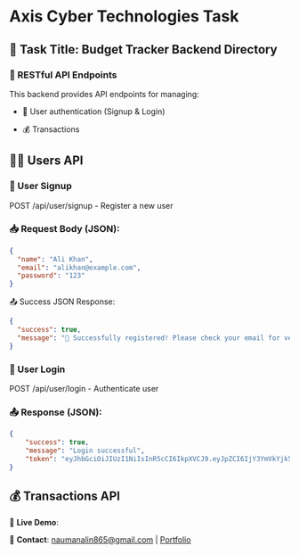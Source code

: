 # Axis Cyber Technologies Task

## 📌 Task Title: Budget Tracker Backend Directory

### 🚀 RESTful API Endpoints

This backend provides API endpoints for managing:

- 🧑 User authentication (Signup & Login)

- 💰 Transactions

## 🧑‍💻 Users API
### 🔹 User Signup

POST /api/user/signup - Register a new user

### 📥 Request Body (JSON):
```json
{
  "name": "Ali Khan",
  "email": "alikhan@example.com",
  "password": "123"
}
```
📤 Success JSON Response:
  ```json
{
    "success": true,
    "message": "🎉 Successfully registered! Please check your email for verification."
}
```

### 🔹 User Login


POST /api/user/login - Authenticate user
### 📤 Response (JSON):
```json 
{
    "success": true,
    "message": "Login successful",
    "token": "eyJhbGciOiJIUzI1NiIsInR5cCI6IkpXVCJ9.eyJpZCI6IjY3YmVkYjk5YTY4M2Q0MTZhZGI2OWRiZiIsImVtYWlsIjoiYWxpa2hhbkBleGFtcGxlLmNvbSIsImlhdCI6MTc0MDU2MTQ2NCwiZXhwIjoxNzQxMTY2MjY0fQ.5R53XftrJ9ZuWpAOO2DPV17Dk6SHyRd8XZ2p3w4Rck8"
}
```

## 💰 Transactions API


🔗 **Live Demo**: 

📧 **Contact**: naumanalin865@gmail.com | <a href="https://noumanali.vercel.app/" target="_blank" rel="noopener noreferrer">Portfolio</a>

